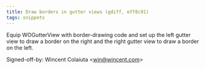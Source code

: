 ```yaml
---
title: Draw borders in gutter views (gdiff, eff8c91)
tags: snippets
---
```


Equip WOGutterView with border-drawing code and set up the left gutter view to draw a border on the right and the right gutter view to draw a border on the left.

Signed-off-by: Wincent Colaiuta &lt;win@wincent.com&gt;
